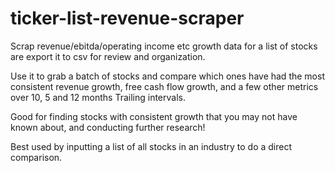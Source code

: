 # ticker-list-revenue-scraper
Scrap revenue/ebitda/operating income etc growth data for a list of stocks are export it to csv for review and organization.

Use it to grab a batch of stocks and compare which ones have had the most consistent revenue growth, free cash flow growth, 
and a few other metrics over 10, 5 and 12 months Trailing intervals.

Good for finding stocks with consistent growth that you may not have known about, and conducting further research!

Best used by inputting a list of all stocks in an industry to do a direct comparison. 

